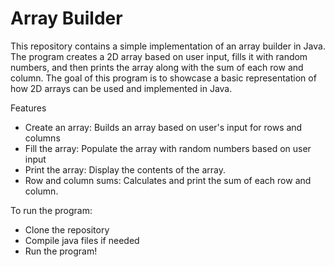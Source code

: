 # Array Builder
This repository contains a simple implementation of an array builder in Java. The program creates a 2D array based on user input, fills it with random numbers, and then prints the array along with the sum of each row and column. The goal of this program is to showcase a basic representation of how 2D arrays can be used and implemented in Java. 

Features
- Create an array: Builds an array based on user's input for rows and columns
- Fill the array: Populate the array with random numbers based on user input
- Print the array: Display the contents of the array.
- Row and column sums: Calculates and print the sum of each row and column.

To run the program:
- Clone the repository
- Compile java files if needed
- Run the program!
